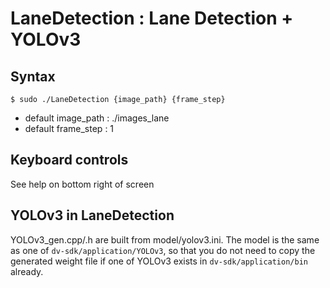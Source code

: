 # LaneDetection : Lane Detection + YOLOv3

## Syntax
```
$ sudo ./LaneDetection {image_path} {frame_step}
```

* default image_path : ./images_lane
* default frame_step : 1

## Keyboard controls

See help on bottom right of screen

## YOLOv3 in LaneDetection

YOLOv3_gen.cpp/.h are built from model/yolov3.ini.
The model is the same as one of `dv-sdk/application/YOLOv3`,
so that you do not need to copy the generated weight file
if one of YOLOv3 exists in `dv-sdk/application/bin` already.

